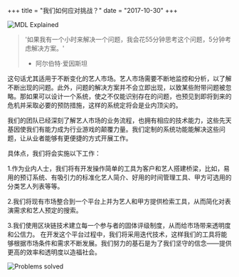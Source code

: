 +++
title = "我们如何应对挑战？"
date = "2017-10-30"
+++

![MDL Explained](https://gateway.ipfs.io/ipfs/QmVqUgtsLLuUmLfEJSpejr36LFmSpnGsBLVKVj28tCkege/MDL%20Explained.jpg)

> '如果我有一个小时来解决一个问题，我会花55分钟思考这个问题，5分钟考虑解决方案。'
> - 阿尔伯特·爱因斯坦

这句话尤其适用于不断变化的艺人市场。艺人市场需要不断地监控和分析，以了解不断出现的问题。此外，问题的解决方案并不会立即出现，以致某些附带问题被忽略。那如果可以设计一个系统，使之不仅能识别存在的问题，也预见到即将到来的危机并采取必要的预防措施，这样的系统定将会是业内顶尖的。

我们的团队已经深刻了解艺人市场的业务流程，也拥有相应的技术能力，这些先天基因使我们有能力成为行业游戏的颠覆力量。我们定制的系统功能能解决这些问题，让从业者能够有更便捷的方式开展工作。 

具体点，我们将会实施以下工作：

1.作为业内人士，我们将有开发操作简单的工具为客户和艺人搭建桥梁，比如，易用的预订系统、有吸引力的标准化艺人简介、好用的时间管理工具、甲方可选用的分类艺人列表等等。

2.我们将现有市场整合到一个平台上并为艺人和甲方提供检索工具，从而简化对表演需求和艺人预定的搜索。

3.我们使用区块链技术建立每一个参与者的固体评级制度，从而给市场带来透明度和公信力。
在开发这个平台过程中，我们将采用迭代技术，这样我们的工具将能够根据市场条件和需求不断发展。我们努力的基石是为了我们坚守的信念——提供更高的效率和透明度以造福社会。


![Problems solved](https://gateway.ipfs.io/ipfs/Qmes4y4RJ2LQot6i3sYoc2QDyhxs4RqHEMHVQBEfjs8V5q/Market%20problems%20solved.jpg)
